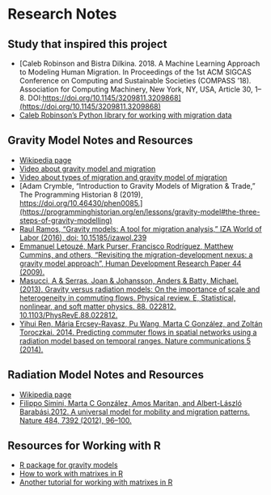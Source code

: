 Research Notes
================

## Study that inspired this project

  - [Caleb Robinson and Bistra Dilkina. 2018. A Machine Learning
    Approach to Modeling Human Migration. In Proceedings of the 1st ACM
    SIGCAS Conference on Computing and Sustainable Societies (COMPASS
    ’18). Association for Computing Machinery, New York, NY, USA,
    Article 30, 1–8.
    DOI:https://doi.org/10.1145/3209811.3209868](https://doi.org/10.1145/3209811.3209868)
  - [Caleb Robinson’s Python library for working with migration
    data](https://github.com/calebrob6/migration-lib)

## Gravity Model Notes and Resources

  - [Wikipedia
    page](https://en.wikipedia.org/wiki/Gravity_model_of_migration)
  - [Video about gravity model and
    migration](https://www.youtube.com/watch?v=5z_dlC0hxbQ)
  - [Video about types of migration and gravity model of
    migration](https://www.youtube.com/watch?v=4ZXQHg5F5o0)
  - [Adam Crymble, “Introduction to Gravity Models of Migration &
    Trade,” The Programming Historian 8 (2019),
    https://doi.org/10.46430/phen0085.](https://programminghistorian.org/en/lessons/gravity-model#the-three-steps-of-gravity-modelling)
  - [Raul Ramos, “Gravity models: A tool for migration analysis,” IZA
    World of Labor (2016), doi:
    10.15185/izawol.239](https://wol.iza.org/uploads/articles/239/pdfs/gravity-models-tool-for-migration-analysis.pdf)
  - [Emmanuel Letouzé, Mark Purser, Francisco Rodríguez, Matthew
    Cummins, and others, “Revisiting the migration-development nexus: a
    gravity model approach”, Human Development Research Paper 44
    (2009).](https://mpra.ub.uni-muenchen.de/19227/1/MPRA_paper_19227.pdf)
  - [Masucci, A & Serras, Joan & Johansson, Anders & Batty, Michael.
    (2013). Gravity versus radiation models: On the importance of scale
    and heterogeneity in commuting flows. Physical review. E,
    Statistical, nonlinear, and soft matter
    physics. 88. 022812. 10.1103/PhysRevE.88.022812.](https://www.researchgate.net/publication/256607616_Gravity_versus_radiation_models_On_the_importance_of_scale_and_heterogeneity_in_commuting_flows)
  - [Yihui Ren, Mária Ercsey-Ravasz, Pu Wang, Marta C González, and
    Zoltán Toroczkai. 2014. Predicting commuter flows in spatial
    networks using a radiation model based on temporal ranges. Nature
    communications 5
    (2014).](https://www.nature.com/articles/ncomms6347)

## Radiation Model Notes and Resources

  - [Wikipedia
    page](https://en.wikipedia.org/wiki/Radiation_law_for_human_mobility)
  - [Filippo Simini, Marta C González, Amos Maritan, and Albert-László
    Barabási.2012. A universal model for mobility and migration
    patterns. Nature 484, 7392
    (2012), 96–100.](https://www-nature-com.ezproxy.proxy.library.oregonstate.edu/articles/nature10856?message-global=remove&page=4)

## Resources for Working with R

  - [R package for gravity models](https://pacha.dev/gravity/)
  - [How to work with matrixes in
    R](https://www.datamentor.io/r-programming/matrix/)
  - [Another tutorial for working with matrixes in
    R](https://www.tutorialspoint.com/r/r_matrices.htm)
